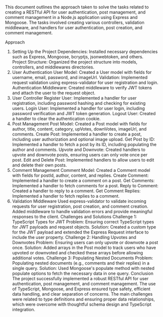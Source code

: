 This document outlines the approach taken to solve the tasks related to creating a RESTful API for user authentication, post management, and comment management in a Node.js application using Express and Mongoose. The tasks involved creating various controllers, validation middleware, and handlers for user authentication, post creation, and comment management.

Approach
1. Setting Up the Project
Dependencies: Installed necessary dependencies such as Express, Mongoose, bcryptjs, jsonwebtoken, and others.
Project Structure: Organized the project structure into models, controllers, and middlewares directories.
2. User Authentication
User Model: Created a User model with fields for username, email, password, and imageUrl.
Validation: Implemented request validation using express-validator for user registration and login.
Authentication Middleware: Created middleware to verify JWT tokens and attach the user to the request object.
3. User Controller
Register User: Implemented a handler for user registration, including password hashing and checking for existing users.
Login User: Implemented a handler for user login, including password verification and JWT token generation.
Logout User: Created a handler to clear the authentication cookie.
4. Post Management
Post Model: Created a Post model with fields for author, title, content, category, upVotes, downVotes, imageUrl, and comments.
Create Post: Implemented a handler to create a post, including user authorization and optional image upload.
Get Post by ID: Implemented a handler to fetch a post by its ID, including populating the author and comments.
Upvote and Downvote: Created handlers to upvote and downvote posts, ensuring users can only vote once per post.
Edit and Delete Post: Implemented handlers to allow users to edit and delete their own posts.
5. Comment Management
Comment Model: Created a Comment model with fields for postId, author, content, and replies.
Create Comment: Implemented a handler to create a comment on a post.
Get Comments: Implemented a handler to fetch comments for a post.
Reply to Comment: Created a handler to reply to a comment.
Get Comment Replies: Implemented a handler to fetch replies to a comment.
6. Validation Middleware
Used express-validator to validate incoming requests for user registration, post creation, and comment creation.
Added middleware to handle validation errors and provide meaningful responses to the client.
Challenges and Solutions
Challenge 1: TypeScript Types for JWT
Problem: Ensuring correct TypeScript types for JWT payloads and request objects.
Solution: Created a custom type for the JWT payload and extended the Express Request interface to include the user property.
Challenge 2: Handling Upvotes and Downvotes
Problem: Ensuring users can only upvote or downvote a post once.
Solution: Added arrays in the Post model to track users who have upvoted or downvoted and checked these arrays before allowing additional votes.
Challenge 3: Populating Nested Documents
Problem: Populating nested documents (e.g., comments and their replies) in a single query.
Solution: Used Mongoose's populate method with nested populate options to fetch the necessary data in one query.
Conclusion
The project successfully implemented a robust RESTful API for user authentication, post management, and comment management. The use of TypeScript, Mongoose, and Express ensured type safety, efficient data handling, and clear separation of concerns. The main challenges were related to type definitions and ensuring proper data relationships, which were overcome with thoughtful schema design and TypeScript integration.